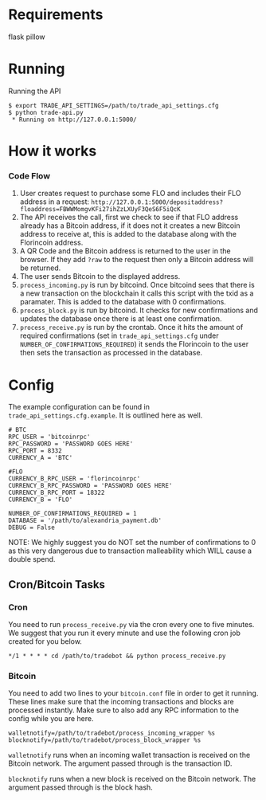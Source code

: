 # Requirements

flask
pillow

# Running

Running the API

```
$ export TRADE_API_SETTINGS=/path/to/trade_api_settings.cfg  
$ python trade-api.py
 * Running on http://127.0.0.1:5000/
```

# How it works

### Code Flow
1. User creates request to purchase some FLO and includes their FLO address in a request: `http://127.0.0.1:5000/depositaddress?floaddress=FBWWMomgvKFi27ihZzLXUyF3QeS6F5iQcK`
2. The API receives the call, first we check to see if that FLO address already has a Bitcoin address, if it does not it creates a new Bitcoin address to receive at, this is added to the database along with the Florincoin address.
3. A QR Code and the Bitcoin address is returned to the user in the browser. If they add `?raw` to the request then only a Bitcoin address will be returned.
4. The user sends Bitcoin to the displayed address.
5. `process_incoming.py` is run by bitcoind. Once bitcoind sees that there is a new transaction on the blockchain it calls this script with the txid as a paramater. This is added to the database with 0 confirmations.
6. `process_block.py` is run by bitcoind. It checks for new confirmations and updates the database once there is at least one confirmation.
7. `process_receive.py` is run by the crontab. Once it hits the amount of required confirmations (set in `trade_api_settings.cfg` under `NUMBER_OF_CONFIRMATIONS_REQUIRED`) it sends the Florincoin to the user then sets the transaction as processed in the database.

# Config

The example configuration can be found in `trade_api_settings.cfg.example`. It is outlined here as well.

```
# BTC
RPC_USER = 'bitcoinrpc'
RPC_PASSWORD = 'PASSWORD GOES HERE'
RPC_PORT = 8332
CURRENCY_A = 'BTC'

#FLO
CURRENCY_B_RPC_USER = 'florincoinrpc'
CURRENCY_B_RPC_PASSWORD = 'PASSWORD GOES HERE'
CURRENCY_B_RPC_PORT = 18322
CURRENCY_B = 'FLO'

NUMBER_OF_CONFIRMATIONS_REQUIRED = 1
DATABASE = '/path/to/alexandria_payment.db'
DEBUG = False
```

NOTE: We highly suggest you do NOT set the number of confirmations to 0 as this very dangerous due to transaction malleability which WILL cause a double spend.

## Cron/Bitcoin Tasks
### Cron
You need to run `process_receive.py` via the cron every one to five minutes. We suggest that you run it every minute and use the following cron job created for you below.

```
*/1 * * * * cd /path/to/tradebot && python process_receive.py
```

### Bitcoin
You need to add two lines to your `bitcoin.conf` file in order to get it running. These lines make sure that the incoming transactions and blocks are processed instantly. Make sure to also add any RPC information to the config while you are here.

```
walletnotify=/path/to/tradebot/process_incoming_wrapper %s
blocknotify=/path/to/tradebot/process_block_wrapper %s
```

`walletnotify` runs when an incoming wallet transaction is received on the Bitcoin network.  The argument passed through is the transaction ID.

`blocknotify` runs when a new block is received on the Bitcoin network.  The argument passed through is the block hash.
